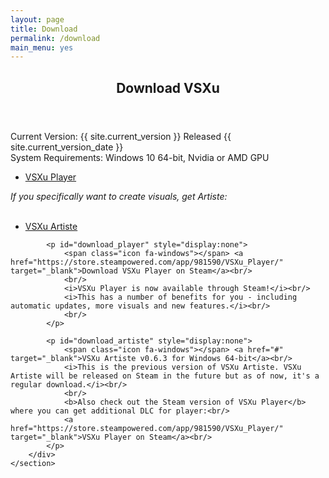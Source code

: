 ```yaml
---
layout: page
title: Download
permalink: /download
main_menu: yes
---
```

<div id="main" class="alt">
    <section id="one">
        <div class="inner">
            <header class="major">
                <h1>Download VSXu</h1>
            </header>
            <p id="initial_choice">
              Current Version: {{ site.current_version }} Released {{ site.current_version_date }} <br/>
              System Requirements: Windows 10 64-bit, Nvidia or AMD GPU<br/>
              <ul class="actions horizontal">
                  <li><a href="#" class="button" 
                  onClick="
                      document.getElementById('download_player').style.display = 'block'; 
                      document.getElementById('download_artiste').style.display = 'none';
                      document.getElementById('initial_choice').style.display = 'none';
                  "
                  >VSXu Player</a></li>
              </ul>
              <i>If you specifically want to create visuals, get Artiste:</i><br/>
              <br/>
                  <ul class="actions horizontal">
                      <li><a href="#" class="button" 
                      onClick="
                          document.getElementById('download_artiste').style.display = 'block'; 
                          document.getElementById('download_player').style.display = 'none';
                          document.getElementById('initial_choice').style.display = 'none';
                      "
                      >VSXu Artiste</a></li>
                  </ul>
            </p>
                        
            <p id="download_player" style="display:none">
                <span class="icon fa-windows"></span> <a href="https://store.steampowered.com/app/981590/VSXu_Player/" target="_blank">Download VSXu Player on Steam</a><br/>
                <br/>
                <i>VSXu Player is now available through Steam!</i><br/>
                <i>This has a number of benefits for you - including automatic updates, more visuals and new features.</i><br/>
                <br/>
            </p>
            
            <p id="download_artiste" style="display:none">
                <span class="icon fa-windows"></span> <a href="#" target="_blank">VSXu Artiste v0.6.3 for Windows 64-bit</a><br/>
                <i>This is the previous version of VSXu Artiste. VSXu Artiste will be released on Steam in the future but as of now, it's a regular download.</i><br/>
                <br/>
                <b>Also check out the Steam version of VSXu Player</b> where you can get additional DLC for player:<br/>
                <a href="https://store.steampowered.com/app/981590/VSXu_Player/" target="_blank">VSXu Player on Steam</a><br/>
            </p>
        </div>
    </section>
</div>
